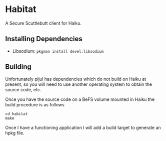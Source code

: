# Habitat

A Secure Scuttlebutt client for Haiku.

## Installing Dependencies

- Libsodium: `pkgman install devel:libsodium`

## Building

Unfortunately pijul has dependencies which do not build on Haiku at present, so
you will need to use another operating system to obtain the source code, etc.

Once you have the source code on a BeFS volume mounted in Haiku the build
procedure is as follows

```
cd habitat
make
```

Once I have a functioning application I will add a build target to generate an
hpkg file.
